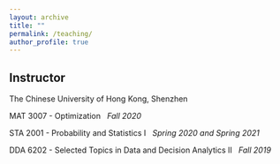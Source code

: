 ```yaml
---
layout: archive
title: ""
permalink: /teaching/
author_profile: true
---
```


Instructor
---
The Chinese University of Hong Kong, Shenzhen

MAT 3007 - Optimization   &nbsp; *Fall 2020*

STA 2001 - Probability and Statistics I &nbsp;  *Spring 2020 and Spring 2021*

DDA 6202 - Selected Topics in Data and Decision Analytics II  &nbsp;  *Fall 2019*
